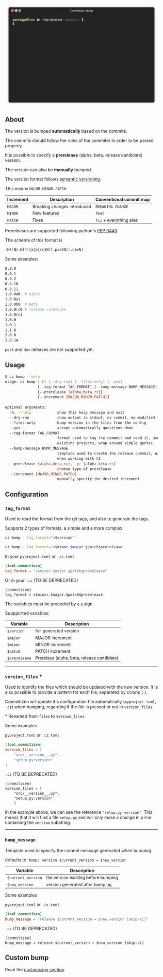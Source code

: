 ![Bump version](images/bump.gif)

## About

The version is bumped **automatically** based on the commits.

The commits should follow the rules of the commiter in order to be parsed properly.

It is possible to specify a **prerelease** (alpha, beta, release candidate) version.

The version can also be **manually** bumped.

The version format follows [semantic versioning][semver].

This means `MAJOR.MINOR.PATCH`

| Increment | Description                 | Conventional commit map |
| --------- | --------------------------- | ----------------------- |
| `MAJOR`   | Breaking changes introduced | `BREAKING CHANGE`       |
| `MINOR`   | New features                | `feat`                  |
| `PATCH`   | Fixes                       | `fix` + everything else |

Prereleases are supported following python's [PEP 0440][pep440]

The scheme of this format is

```bash
[N!]N(.N)*[{a|b|rc}N][.postN][.devN]
```

Some examples:

```bash
0.9.0
0.9.1
0.9.2
0.9.10
0.9.11
1.0.0a0  # alpha
1.0.0a1
1.0.0b0  # beta
1.0.0rc0 # release candidate
1.0.0rc1
1.0.0
1.0.1
1.1.0
2.0.0
2.0.1a
```

`post` and `dev` releases are not supported yet.

## Usage

```bash
$ cz bump --help
usage: cz bump [-h] [--dry-run] [--files-only] [--yes]
               [--tag-format TAG_FORMAT] [--bump-message BUMP_MESSAGE]
               [--prerelease {alpha,beta,rc}]
               [--increment {MAJOR,MINOR,PATCH}]

optional arguments:
  -h, --help            show this help message and exit
  --dry-run             show output to stdout, no commit, no modified files
  --files-only          bump version in the files from the config
  --yes                 accept automatically questions done
  --tag-format TAG_FORMAT
                        format used to tag the commmit and read it, use it in
                        existing projects, wrap around simple quotes
  --bump-message BUMP_MESSAGE
                        template used to create the release commmit, useful
                        when working with CI
  --prerelease {alpha,beta,rc}, -pr {alpha,beta,rc}
                        choose type of prerelease
  --increment {MAJOR,MINOR,PATCH}
                        manually specify the desired increment
```

## Configuration

### `tag_format`

Used to read the format from the git tags, and also to generate the tags.

Supports 2 types of formats, a simple and a more complex.

```bash
cz bump --tag_format="v$version"
```

```bash
cz bump --tag_format="v$minor.$major.$patch$prerelease"
```

In your `pyproject.toml` or `.cz.toml`

```toml
[tool.commitizen]
tag_format = "v$minor.$major.$patch$prerelease"
```

Or in your `.cz` (TO BE DEPRECATED)

```
[commitizen]
tag_format = v$minor.$major.$patch$prerelease
```

The variables must be preceded by a `$` sign.

Suppported variables:

| Variable      | Description                                |
| ------------- | ------------------------------------------ |
| `$version`    | full generated version                     |
| `$major`      | MAJOR increment                            |
| `$minor`      | MINOR increment                            |
| `$patch`      | PATCH increment                            |
| `$prerelease` | Prerelase (alpha, beta, release candidate) |

---

### `version_files` *

Used to identify the files which should be updated with the new version.
It is also possible to provide a pattern for each file, separated by colons (`:`).

Commitizen will update it's configuration file automatically (`pyproject.toml`, `.cz`) when bumping,
regarding if the file is present or not in `version_files`.

\* Renamed from `files` to `version_files`.

Some examples

`pyproject.toml` or `.cz.toml`

```toml
[tool.commitizen]
version_files = [
    "src/__version__.py",
    "setup.py:version"
]
```

`.cz` (TO BE DEPRECATED)

```
[commitizen]
version_files = [
    "src/__version__.py",
    "setup.py:version"
    ]
```

In the example above, we can see the reference `"setup.py:version"`.
This means that it will find a file `setup.py` and will only make a change
in a line containing the `version` substring.

---

### `bump_message`

Template used to specify the commit message generated when bumping

defaults to: `bump: version $current_version → $new_version`

| Variable           | Description                         |
| ------------------ | ----------------------------------- |
| `$current_version` | the version existing before bumping |
| `$new_version`     | version generated after bumping     |

Some examples

`pyproject.toml` or `.cz.toml`

```toml
[tool.commitizen]
bump_message = "release $current_version → $new_version [skip-ci]"
```

`.cz` (TO BE DEPRECATED)

```
[commitizen]
bump_message = release $current_version → $new_version [skip-ci]
```

## Custom bump

Read the [customizing section](./customization.md).

[pep440]: https://www.python.org/dev/peps/pep-0440/
[semver]: https://semver.org/
